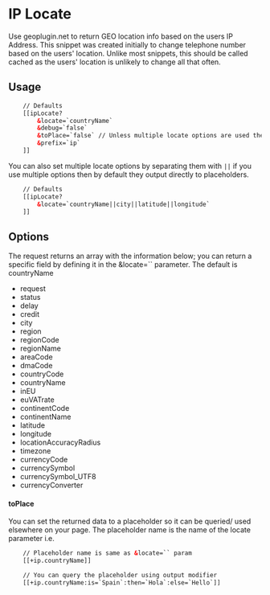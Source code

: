# IP Locate 

Use geoplugin.net to return GEO location info based on the users IP Address. This snippet was created initially to change telephone number based on the users' location. Unlike most snippets, this should be called cached as the users' location is unlikely to change all that often. 

## Usage 

```HTML
    // Defaults 
    [[ipLocate?
        &locate=`countryName`
        &debug=`false`
        &toPlace=`false` // Unless multiple locate options are used then true 
        &prefix=`ip`
    ]]
```

You can also set multiple locate options by separating them with `||` if you use multiple options then by default they output directly to placeholders.

```HTML
    // Defaults 
    [[ipLocate?
        &locate=`countryName||city||latitude||longitude`
    ]]
```

## Options 

The request returns an array with the information below; you can return a specific field by defining it in the &locate=`` parameter. The default is countryName
- request
- status
- delay
- credit
- city
- region
- regionCode
- regionName
- areaCode
- dmaCode
- countryCode
- countryName
- inEU
- euVATrate
- continentCode
- continentName
- latitude
- longitude
- locationAccuracyRadius
- timezone
- currencyCode
- currencySymbol
- currencySymbol_UTF8
- currencyConverter

#### toPlace 

You can set the returned data to a placeholder so it can be queried/ used elsewhere on your page. The placeholder name is the name of the locate parameter i.e.

```HTML 
    // Placeholder name is same as &locate=`` param
    [[+ip.countryName]]

    // You can query the placeholder using output modifier 
    [[+ip.countryName:is=`Spain`:then=`Hola`:else=`Hello`]]
```